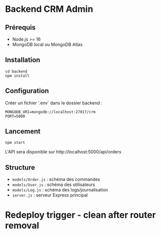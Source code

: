 # Backend CRM Admin

## Prérequis
- Node.js >= 16
- MongoDB local ou MongoDB Atlas

## Installation

```
cd backend
npm install
```

## Configuration
Créer un fichier '.env` dans le dossier backend :

```
MONGODB_URI=mongodb://localhost:27017/crm
PORT=5000
```

## Lancement

```
npm start
```

L'API sera disponible sur http://localhost:5000/api/orders

## Structure
- `models/Order.js` : schéma des commandes
- `models/User.js` : schéma des utilisateurs
- `models/Log.js` : schéma des logs/journalisation
- `server.js` : serveur Express principal 

# Redeploy trigger - clean after router removal 